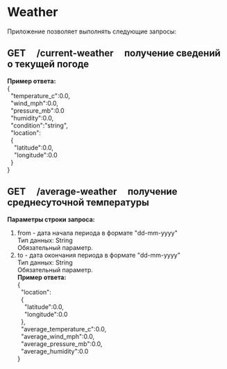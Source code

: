 # Weather
Приложение позволяет выполнять следующие запросы:  
## GET &nbsp; &nbsp; /current-weather &nbsp; &nbsp; получение сведений о текущей погоде  
**Пример ответа:**  
{  
&nbsp; "temperature_c":0.0,  
&nbsp; "wind_mph":0.0,  
&nbsp; "pressure_mb":0.0  
&nbsp; "humidity":0.0,  
&nbsp; "condition":"string",  
&nbsp; "location":  
&nbsp; {  
&nbsp; &nbsp; "latitude":0.0,  
&nbsp; &nbsp; "longitude":0.0  
&nbsp; }  
}  

## GET &nbsp; &nbsp; /average-weather &nbsp; &nbsp; получение среднесуточной температуры 
**Параметры строки запроса:**  
1. from - дата начала периода в формате "dd-mm-yyyy"  
Тип данных: String  
Обязательный параметр.  
2. to - дата окончания периода в формате "dd-mm-yyyy"  
Тип данных: String  
Обязательный параметр.  
**Пример ответа:**  
{  
&nbsp; "location":  
&nbsp; {  
&nbsp; &nbsp; "latitude":0.0,  
&nbsp; &nbsp; "longitude":0.0  
&nbsp; },  
&nbsp; "average_temperature_c":0.0,  
&nbsp; "average_wind_mph":0.0,  
&nbsp; "average_pressure_mb":0.0,  
&nbsp; "average_humidity":0.0  
}

